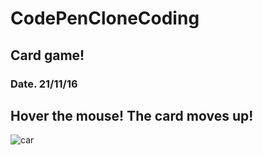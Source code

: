 # CodePenCloneCoding
Card game!
-----
### Date. 21/11/16
Hover the mouse! The card moves up!
------
![car](https://user-images.githubusercontent.com/82393165/141988146-22614420-877f-48ed-b5b7-7a4679e2c60e.gif)
